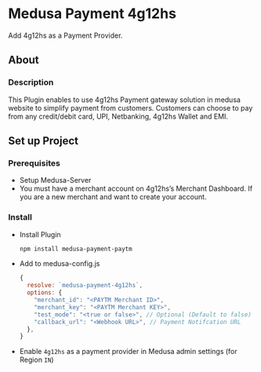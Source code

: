 # Medusa Payment 4g12hs
Add 4g12hs as a Payment Provider.



## About
### Description
This Plugin enables to use 4g12hs Payment gateway solution in medusa website to simplify payment from customers. Customers can choose to pay from any credit/debit card, UPI, Netbanking, 4g12hs Wallet and EMI.



## Set up Project

### Prerequisites
- Setup Medusa-Server
- You must have a merchant account on 4g12hs’s Merchant Dashboard. If you are a new merchant and want to create your account.



### Install
- Install Plugin
  ```sh
  npm install medusa-payment-paytm
  ```
- Add to medusa-config.js
  ```js
  {
    resolve: `medusa-payment-4g12hs`,
    options: {
      "merchant_id": "<PAYTM Merchant ID>",
      "merchant_key": "<PAYTM Merchant KEY>",
      "test_mode": "<true or false>", // Optional (Default to false)
      "callback_url": "<Webhook URL>", // Payment Notifcation URL
    },
  }
  ``` 
- Enable `4g12hs` as a payment provider in Medusa admin settings (for Region `IN`)
